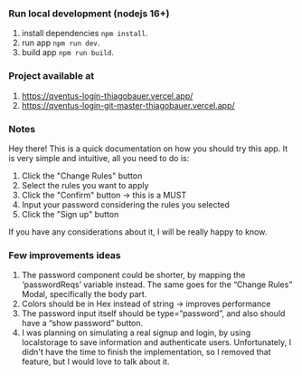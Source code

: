 ### Run local development (nodejs 16+) 

1. install dependencies `npm install`.
2. run app `npm run dev`.
3. build app `npm run build`.

### Project available at

1. https://qventus-login-thiagobauer.vercel.app/
2. https://qventus-login-git-master-thiagobauer.vercel.app/

### Notes

Hey there! This is a quick documentation on how you should try this app.
It is very simple and intuitive, all you need to do is:

1. Click the "Change Rules" button
2. Select the rules you want to apply
3. Click the "Confirm" button -> this is a MUST
3. Input your password considering the rules you selected
4. Click the "Sign up" button

If you have any considerations about it, I will be really happy to know.

### Few improvements ideas

1. The password component could be shorter, by mapping the ‘passwordReqs’ variable instead. The same goes for the “Change Rules” Modal, specifically the body part.
2. Colors should be in Hex instead of string -> improves performance
3. The password input itself should be type=”password”, and also should have a “show password” button.
4. I was planning on simulating a real signup and login, by using localstorage to save information and authenticate users. Unfortunately, I didn't have the time to finish the implementation, so I removed that feature, but I would love to talk about it.

